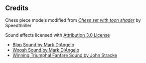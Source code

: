 Credits
---

Chess piece models modified from
[*Chess set with toon shader*](http://www.blendswap.com/blends/view/76891)
by Speedthriller

Sound effects licensed with [Attribution 3.0 License](https://creativecommons.org/licenses/by/3.0/us/)

* [Blop Sound by Mark DiAngelo](http://soundbible.com/2067-Blop.html)
* [Woosh Sound by Mark DiAngelo](http://soundbible.com/2068-Woosh.html)
* [Winning Triumphal Fanfare Sound by John Stracke](http://soundbible.com/1823-Winning-Triumphal-Fanfare.html)
